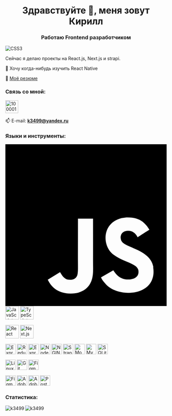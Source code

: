 <h1 align="center">Здравствуйте 👋, меня зовут Кирилл</h1>
<h3 align="center">Работаю Frontend разработчиком</h3>
<img src="https://user-images.githubusercontent.com/1387913/87007215-bed2a900-c176-11ea-9bb6-3273562165fe.gif" alt="CSS3"/>


Сейчас я делаю проекты на React.js, Next.js и strapi.

 📱 Хочу когда-нибудь изучить React Native

 📄 [Моё резюме](https://levenlight.ru/wp-content/uploads/2023/04/Данилычев-Кирилл.pdf)

<h3 align="left">Связь со мной:</h3>
<p align="left">
  
<a href="https://t.me/k3499" target="blank"><img align="center" src="https://levenlight.ru/wp-content/uploads/2021/11/telegram.png" alt="100001348617211" height="40" width="40" /></a>
  
📫 E-mail:  **k3499@yandex.ru**
</p>



<h3 align="left">Языки и инструменты:</h3>
<p align="left">
 <svg role="img" viewBox="0 0 24 24" xmlns="http://www.w3.org/2000/svg"><title>JavaScript</title><path d="M0 0h24v24H0V0zm22.034 18.276c-.175-1.095-.888-2.015-3.003-2.873-.736-.345-1.554-.585-1.797-1.14-.091-.33-.105-.51-.046-.705.15-.646.915-.84 1.515-.66.39.12.75.42.976.9 1.034-.676 1.034-.676 1.755-1.125-.27-.42-.404-.601-.586-.78-.63-.705-1.469-1.065-2.834-1.034l-.705.089c-.676.165-1.32.525-1.71 1.005-1.14 1.291-.811 3.541.569 4.471 1.365 1.02 3.361 1.244 3.616 2.205.24 1.17-.87 1.545-1.966 1.41-.811-.18-1.26-.586-1.755-1.336l-1.83 1.051c.21.48.45.689.81 1.109 1.74 1.756 6.09 1.666 6.871-1.004.029-.09.24-.705.074-1.65l.046.067zm-8.983-7.245h-2.248c0 1.938-.009 3.864-.009 5.805 0 1.232.063 2.363-.138 2.711-.33.689-1.18.601-1.566.48-.396-.196-.597-.466-.83-.855-.063-.105-.11-.196-.127-.196l-1.825 1.125c.305.63.75 1.172 1.324 1.517.855.51 2.004.675 3.207.405.783-.226 1.458-.691 1.811-1.411.51-.93.402-2.07.397-3.346.012-2.054 0-4.109 0-6.179l.004-.056z"/></svg>
 <img height="42" width="42" src="https://user-images.githubusercontent.com/25181517/117447155-6a868a00-af3d-11eb-9cfe-245df15c9f3f.png" alt="JavaScript"/>
 <img height="42" width="42" src="https://user-images.githubusercontent.com/25181517/183890598-19a0ac2d-e88a-4005-a8df-1ee36782fde1.png" alt="TypeScript"/>
</p>

<p align="left"><img height="42" width="42" src="https://user-images.githubusercontent.com/25181517/183897015-94a058a6-b86e-4e42-a37f-bf92061753e5.png" alt="React"/>
<img height="42" width="42" src="https://github.com/marwin1991/profile-technology-icons/assets/136815194/5f8c622c-c217-4649-b0a9-7e0ee24bd704" alt="Next.js"/></p>

<p align="left">
<img height="32" width="32" src="https://user-images.githubusercontent.com/25181517/183859966-a3462d8d-1bc7-4880-b353-e2cbed900ed6.png" alt="Express"/>
<img height="32" width="32" src="https://user-images.githubusercontent.com/25181517/187896150-cc1dcb12-d490-445c-8e4d-1275cd2388d6.png" alt="Redux"/>
<img height="32" width="32" src="https://user-images.githubusercontent.com/25181517/183859966-a3462d8d-1bc7-4880-b353-e2cbed900ed6.png" alt="Express"/>
<img height="32" width="32" src="https://user-images.githubusercontent.com/25181517/183568594-85e280a7-0d7e-4d1a-9028-c8c2209e073c.png" alt="Node.js"/>
<img height="32" width="32" src="https://user-images.githubusercontent.com/25181517/183345125-9a7cd2e6-6ad6-436f-8490-44c903bef84c.png" alt="NGINX"/>
<img height="32" width="32" src="https://github-production-user-asset-6210df.s3.amazonaws.com/54946572/281752331-0ed1571c-e3df-4f34-94df-102c0afbdb2b.png" alt="Strapi"/>
<img height="32" width="32" src="https://user-images.githubusercontent.com/25181517/182884177-d48a8579-2cd0-447a-b9a6-ffc7cb02560e.png" alt="MongoDB"/>
<img height="32" width="32" src="https://user-images.githubusercontent.com/25181517/183896128-ec99105a-ec1a-4d85-b08b-1aa1620b2046.png" alt="MySQL"/>
<img height="32" width="32" src="https://github.com/marwin1991/profile-technology-icons/assets/136815194/82df4543-236b-4e45-9604-5434e3faab17" alt="SQLite"/></p>

<p align="left"><img height="32" width="32" src="https://cdn.simpleicons.org/Linux/#FCC624" alt="Linux"/>
<img height="32" width="32" src="https://cdn.simpleicons.org/Git/#F05032" alt="Git"/>
<img height="32" width="32" src="https://cdn.simpleicons.org/Figma/#F24E1E" alt="Figma"/>
</p>

<p align="left">
<img height="32" width="32" src="https://cdn.simpleicons.org/Figma/#F24E1E" alt="Figma"/>
<img height="32" width="32" src="https://cdn.simpleicons.org/adobephotoshop/#31A8FF" alt="Adobe Photoshop"/>
<img height="32" width="32" src="https://cdn.simpleicons.org/AdobeLightroom/#31A8FF" alt="Adobe Lightroom"/>
<img height="32" width="32" src="https://cdn.simpleicons.org/Postman/#FF6C37" alt="Postman"/>
</p>

<h3 align="left">Статистика:</h3>
<img align="left" src="https://github-readme-stats.vercel.app/api/top-langs?username=k3499&show_icons=true&theme=merko&locale=en&layout=compact" alt="k3499" />
<img align="center" src="https://github-readme-stats.vercel.app/api?username=k3499&show_icons=true&theme=merko&locale=en" alt="k3499" />
